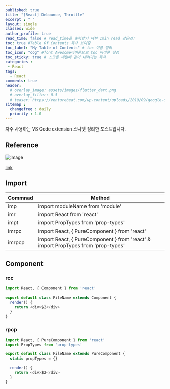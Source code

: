 ```yaml
---
published: true
title: "[React] Debounce, Throttle"
excerpt : " "
layout: single
classes: wide
author_profile: true
read_time: false # read_time을 출력할지 여부 1min read 같은것!
toc: true #Table Of Contents 목차 보여줌
toc_label: "My Table of Contents" # toc 이름 정의
toc_icon: "cog" #font Awesome아이콘으로 toc 아이콘 설정
toc_sticky: true # 스크롤 내릴때 같이 내려가는 목차
categories :
 - React
tags: 
  - React
comments: true
header:
  # overlay_image: assets/images/flutter_dart.png
  # overlay_filter: 0.5
  # teaser: https://venturebeat.com/wp-content/uploads/2019/09/google-dart-flutter.png?w=578&strip=all
sitemap :
  changefreq : daily
  priority : 1.0
---
```

자주 사용하는 VS Code extension 스니펫 정리한 포스트입니다.

## Reference

![image](https://user-images.githubusercontent.com/35194820/145939927-ac72717d-319c-4927-b92c-fc53332cfa0b.png)

[link](https://marketplace.visualstudio.com/items?itemName=dsznajder.es7-react-js-snippets)

## Import

|Commnad|Method|
|------|---|
|imp|import moduleName from 'module'|
|imr|import React from 'react'|
|impt|import PropTypes from 'prop-types'|
|imrpc|import React, { PureComponent } from 'react'|
|imrpcp|import React, { PureComponent } from 'react' & import PropTypes from 'prop-types'|

## Component

### rcc

~~~js
import React, { Component } from 'react'

export default class FileName extends Component {
  render() {
    return <div>$2</div>
  }
}
~~~

### rpcp

~~~js
import React, { PureComponent } from 'react'
import PropTypes from 'prop-types'

export default class FileName extends PureComponent {
  static propTypes = {}

  render() {
    return <div>$2</div>
  }
}
~~~